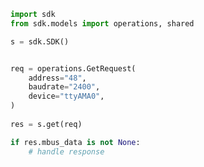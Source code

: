 <!-- Start SDK Example Usage -->
```python
import sdk
from sdk.models import operations, shared

s = sdk.SDK()


req = operations.GetRequest(
    address="48",
    baudrate="2400",
    device="ttyAMA0",
)
    
res = s.get(req)

if res.mbus_data is not None:
    # handle response
```
<!-- End SDK Example Usage -->